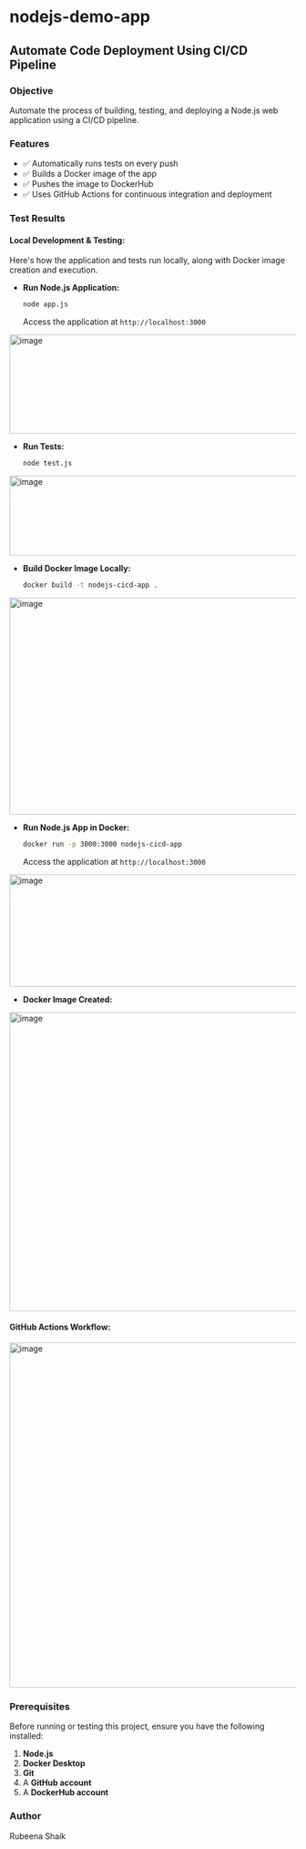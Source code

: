 # nodejs-demo-app
## Automate Code Deployment Using CI/CD Pipeline

###  Objective
Automate the process of building, testing, and deploying a Node.js web application using a CI/CD pipeline.

###  Features
- ✅ Automatically runs tests on every push
- ✅ Builds a Docker image of the app
- ✅ Pushes the image to DockerHub
- ✅ Uses GitHub Actions for continuous integration and deployment

### Test Results 

#### Local Development & Testing:
Here's how the application and tests run locally, along with Docker image creation and execution.

- **Run Node.js Application:**
  ```bash
  node app.js
  ```
  Access the application at `http://localhost:3000`
<img width="691" height="174" alt="image" src="https://github.com/user-attachments/assets/fc8d9d72-e16e-434d-b89a-4391ebc01b7e" />

- **Run Tests:**
  ```bash
  node test.js
  ```
<img width="612" height="140" alt="image" src="https://github.com/user-attachments/assets/7bdca3c1-2890-4681-9599-b5b6c8369eee" />

- **Build Docker Image Locally:**
  ```bash
  docker build -t nodejs-cicd-app .
  ```
<img width="723" height="381" alt="image" src="https://github.com/user-attachments/assets/c8c61ca0-a900-4027-a309-3dc2bde21651" />

- **Run Node.js App in Docker:**
  ```bash
  docker run -p 3000:3000 nodejs-cicd-app
  ```
  Access the application at `http://localhost:3000`
<img width="768" height="197" alt="image" src="https://github.com/user-attachments/assets/144897f2-6604-41c1-9052-c574edc6eeeb" />

- **Docker Image Created:**
<img width="628" height="525" alt="image" src="https://github.com/user-attachments/assets/05ad05a2-db72-490e-8830-0a7bf20022d6" />


#### GitHub Actions Workflow:
<img width="769" height="606" alt="image" src="https://github.com/user-attachments/assets/302392fb-170c-4cd0-81e8-a9b3a203210c" />

### Prerequisites
Before running or testing this project, ensure you have the following installed:
1.  **Node.js** 
2.  **Docker Desktop**
3.  **Git**
4.  A **GitHub account**
5.  A **DockerHub account**

### Author 
Rubeena Shaik
